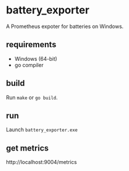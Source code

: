 # battery_exporter

A Prometheus expoter for batteries on Windows.

## requirements

* Windows (64-bit)
* go compiler

## build

Run `make` or `go build`.

## run

Launch `battery_exporter.exe`

## get metrics

http://localhost:9004/metrics
